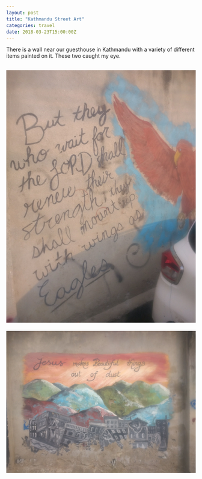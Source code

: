 ```yaml
---
layout: post
title: "Kathmandu Street Art"
categories: travel
date: 2018-03-23T15:00:00Z
---
```


There is a wall near our guesthouse in Kathmandu with a variety of different items painted on it. These two caught my eye.

![They That Wait Upon the Lord](/assets/kathmandu-street-art1.jpg)
---
![Jesus Makes Beautiful Things](/assets/kathmandu-street-art2.jpg)
